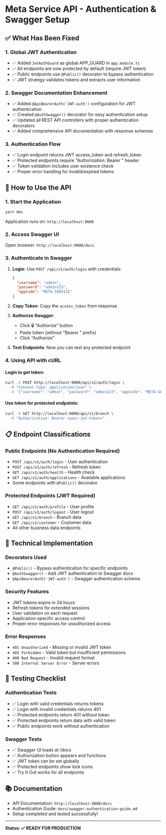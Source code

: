 # Meta Service API - Authentication & Swagger Setup

## ✅ What Has Been Fixed

### 1. Global JWT Authentication

- ✅ Added `JwtAuthGuard` as global APP_GUARD in `app.module.ts`
- ✅ All endpoints are now protected by default (require JWT token)
- ✅ Public endpoints use `@Public()` decorator to bypass authentication
- ✅ JWT strategy validates tokens and extracts user information

### 2. Swagger Documentation Enhancement

- ✅ Added `@ApiBearerAuth('JWT-auth')` configuration for JWT authentication
- ✅ Created `@AuthSwagger()` decorator for easy authentication setup
- ✅ Updated all REST API controllers with proper authentication decorators
- ✅ Added comprehensive API documentation with response schemas

### 3. Authentication Flow

- ✅ Login endpoint returns JWT access_token and refresh_token
- ✅ Protected endpoints require "Authorization: Bearer <token>" header
- ✅ Token validation includes user existence check
- ✅ Proper error handling for invalid/expired tokens

## 🚀 How to Use the API

### 1. Start the Application

```bash
yarn dev
```

Application runs on: `http://localhost:9000`

### 2. Access Swagger UI

Open browser: `http://localhost:9000/docs`

### 3. Authenticate in Swagger

1. **Login**: Use `POST /api/v1/auth/login` with credentials:

   ```json
   {
     "username": "admin",
     "password": "admin123",
     "appCode": "META-SERVICE"
   }
   ```

2. **Copy Token**: Copy the `access_token` from response

3. **Authorize Swagger**:

   - Click 🔒 "Authorize" button
   - Paste token (without "Bearer " prefix)
   - Click "Authorize"

4. **Test Endpoints**: Now you can test any protected endpoint

### 4. Using API with cURL

#### Login to get token:

```bash
curl -X POST http://localhost:9000/api/v1/auth/login \
  -H "Content-Type: application/json" \
  -d '{"username": "admin", "password": "admin123", "appCode": "META-SERVICE"}'
```

#### Use token for protected endpoints:

```bash
curl -X GET http://localhost:9000/api/v1/branch \
  -H "Authorization: Bearer <your-jwt-token>"
```

## 📋 Endpoint Classifications

### Public Endpoints (No Authentication Required)

- `POST /api/v1/auth/login` - User authentication
- `POST /api/v1/auth/refresh` - Refresh token
- `GET /api/v1/auth/health` - Health check
- `GET /api/v1/auth/applications` - Available applications
- Some endpoints with `@Public()` decorator

### Protected Endpoints (JWT Required)

- `GET /api/v1/auth/profile` - User profile
- `POST /api/v1/auth/logout` - User logout
- `GET /api/v1/branch` - Branch data
- `GET /api/v1/customer` - Customer data
- All other business data endpoints

## 🔧 Technical Implementation

### Decorators Used

- `@Public()` - Bypass authentication for specific endpoints
- `@AuthSwagger()` - Add JWT authentication to Swagger docs
- `@ApiBearerAuth('JWT-auth')` - Swagger authentication scheme

### Security Features

- JWT tokens expire in 24 hours
- Refresh tokens for extended sessions
- User validation on each request
- Application-specific access control
- Proper error responses for unauthorized access

### Error Responses

- `401 Unauthorized` - Missing or invalid JWT token
- `403 Forbidden` - Valid token but insufficient permissions
- `400 Bad Request` - Invalid request format
- `500 Internal Server Error` - Server errors

## 🎯 Testing Checklist

### Authentication Tests

- ✅ Login with valid credentials returns tokens
- ✅ Login with invalid credentials returns 401
- ✅ Protected endpoints return 401 without token
- ✅ Protected endpoints return data with valid token
- ✅ Public endpoints work without authentication

### Swagger Tests

- ✅ Swagger UI loads at /docs
- ✅ Authorization button appears and functions
- ✅ JWT token can be set globally
- ✅ Protected endpoints show lock icons
- ✅ Try It Out works for all endpoints

## 📚 Documentation

- API Documentation: `http://localhost:9000/docs`
- Authentication Guide: `docs/swagger-authentication-guide.md`
- Setup completed and tested successfully!

---

**Status: ✅ READY FOR PRODUCTION**
